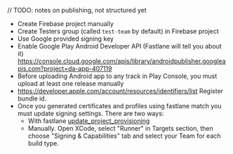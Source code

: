// TODO: notes on publishing, not structured yet
- Create Firebase project manually
- Create Testers group (called `test-team` by default) in Firebase project
- Use Google provided signing key
- Enable Google Play Android Developer API (Fastlane will tell you about it) https://console.cloud.google.com/apis/library/androidpublisher.googleapis.com?project=da-app-407119
- Before uploading Android app to any track in Play Console, you must upload at least one release manually
- https://developer.apple.com/account/resources/identifiers/list Register bundle id.
- Once you generated certificates and profiles using fastlane match you must update signing settings. There are two ways:
    - With fastlane [update_project_provisioning](https://docs.fastlane.tools/actions/update_project_provisioning/)
    - Manually. Open XCode, select "Runner" in Targets section, then choose "Signing & Capabilities" tab and select your Team for each build type.